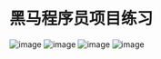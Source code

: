 # 黑马程序员项目练习
![image](https://github.com/LuckyBoywzk/tlias-itheima/assets/105999202/0fcc664e-e5be-4495-b5f7-9d6460ef6ff1)
![image](https://github.com/LuckyBoywzk/tlias-itheima/assets/105999202/09ddc6ae-14b5-41d1-b817-064aa121ac4d)
![image](https://github.com/LuckyBoywzk/tlias-itheima/assets/105999202/2c1354c3-526e-4a9f-9a2f-ef37cc99c225)
![image](https://github.com/LuckyBoywzk/tlias-itheima/assets/105999202/20cb01f0-e2ca-4458-aebe-d5a7381fe2c2)
